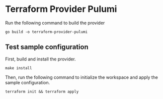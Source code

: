 # Terraform Provider Pulumi

Run the following command to build the provider

```shell
go build -o terraform-provider-pulumi
```

## Test sample configuration

First, build and install the provider.

```shell
make install
```

Then, run the following command to initialize the workspace and apply the sample configuration.

```shell
terraform init && terraform apply
```